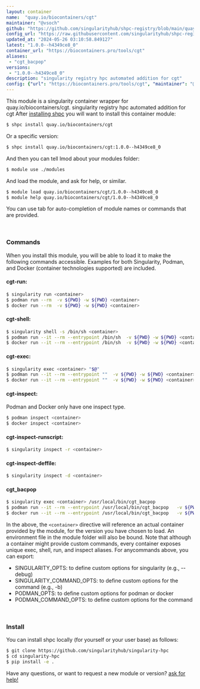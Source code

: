```yaml
---
layout: container
name:  "quay.io/biocontainers/cgt"
maintainer: "@vsoch"
github: "https://github.com/singularityhub/shpc-registry/blob/main/quay.io/biocontainers/cgt/container.yaml"
config_url: "https://raw.githubusercontent.com/singularityhub/shpc-registry/main/quay.io/biocontainers/cgt/container.yaml"
updated_at: "2024-05-26 03:10:58.849127"
latest: "1.0.0--h4349ce8_0"
container_url: "https://biocontainers.pro/tools/cgt"
aliases:
 - "cgt_bacpop"
versions:
 - "1.0.0--h4349ce8_0"
description: "singularity registry hpc automated addition for cgt"
config: {"url": "https://biocontainers.pro/tools/cgt", "maintainer": "@vsoch", "description": "singularity registry hpc automated addition for cgt", "latest": {"1.0.0--h4349ce8_0": "sha256:23f3cdc3f1de65ff9e1f2f673d68488587bb20ac37403417559918fc2aca3225"}, "tags": {"1.0.0--h4349ce8_0": "sha256:23f3cdc3f1de65ff9e1f2f673d68488587bb20ac37403417559918fc2aca3225"}, "docker": "quay.io/biocontainers/cgt", "aliases": {"cgt_bacpop": "/usr/local/bin/cgt_bacpop"}}
---
```


This module is a singularity container wrapper for quay.io/biocontainers/cgt.
singularity registry hpc automated addition for cgt
After [installing shpc](#install) you will want to install this container module:


```bash
$ shpc install quay.io/biocontainers/cgt
```

Or a specific version:

```bash
$ shpc install quay.io/biocontainers/cgt:1.0.0--h4349ce8_0
```

And then you can tell lmod about your modules folder:

```bash
$ module use ./modules
```

And load the module, and ask for help, or similar.

```bash
$ module load quay.io/biocontainers/cgt/1.0.0--h4349ce8_0
$ module help quay.io/biocontainers/cgt/1.0.0--h4349ce8_0
```

You can use tab for auto-completion of module names or commands that are provided.

<br>

### Commands

When you install this module, you will be able to load it to make the following commands accessible.
Examples for both Singularity, Podman, and Docker (container technologies supported) are included.

#### cgt-run:

```bash
$ singularity run <container>
$ podman run --rm  -v ${PWD} -w ${PWD} <container>
$ docker run --rm  -v ${PWD} -w ${PWD} <container>
```

#### cgt-shell:

```bash
$ singularity shell -s /bin/sh <container>
$ podman run --it --rm --entrypoint /bin/sh  -v ${PWD} -w ${PWD} <container>
$ docker run --it --rm --entrypoint /bin/sh  -v ${PWD} -w ${PWD} <container>
```

#### cgt-exec:

```bash
$ singularity exec <container> "$@"
$ podman run --it --rm --entrypoint ""  -v ${PWD} -w ${PWD} <container> "$@"
$ docker run --it --rm --entrypoint ""  -v ${PWD} -w ${PWD} <container> "$@"
```

#### cgt-inspect:

Podman and Docker only have one inspect type.

```bash
$ podman inspect <container>
$ docker inspect <container>
```

#### cgt-inspect-runscript:

```bash
$ singularity inspect -r <container>
```

#### cgt-inspect-deffile:

```bash
$ singularity inspect -d <container>
```


#### cgt_bacpop

```bash
$ singularity exec <container> /usr/local/bin/cgt_bacpop
$ podman run --it --rm --entrypoint /usr/local/bin/cgt_bacpop   -v ${PWD} -w ${PWD} <container> -c " $@"
$ docker run --it --rm --entrypoint /usr/local/bin/cgt_bacpop   -v ${PWD} -w ${PWD} <container> -c " $@"
```



In the above, the `<container>` directive will reference an actual container provided
by the module, for the version you have chosen to load. An environment file in the
module folder will also be bound. Note that although a container
might provide custom commands, every container exposes unique exec, shell, run, and
inspect aliases. For anycommands above, you can export:

 - SINGULARITY_OPTS: to define custom options for singularity (e.g., --debug)
 - SINGULARITY_COMMAND_OPTS: to define custom options for the command (e.g., -b)
 - PODMAN_OPTS: to define custom options for podman or docker
 - PODMAN_COMMAND_OPTS: to define custom options for the command

<br>

### Install

You can install shpc locally (for yourself or your user base) as follows:

```bash
$ git clone https://github.com/singularityhub/singularity-hpc
$ cd singularity-hpc
$ pip install -e .
```

Have any questions, or want to request a new module or version? [ask for help!](https://github.com/singularityhub/singularity-hpc/issues)